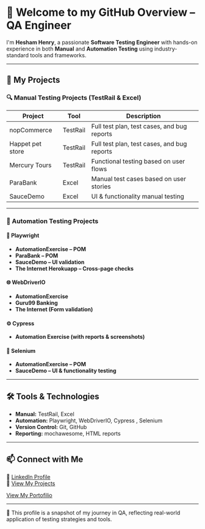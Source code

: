 # 👋 Welcome to my GitHub Overview – QA Engineer

I'm **Hesham Henry**, a passionate **Software Testing Engineer** with hands-on experience in both **Manual** and **Automation Testing** using industry-standard tools and frameworks.

---

## 🧪 My Projects

### 🔍 Manual Testing Projects (TestRail & Excel)
| Project       | Tool      | Description |
|---------------|-----------|-------------|
| nopCommerce   | TestRail  | Full test plan, test cases, and bug reports |
|Happet pet store| TestRail  | Full test plan, test cases, and bug reports |
| Mercury Tours | TestRail  | Functional testing based on user flows |
| ParaBank      | Excel     | Manual test cases based on user stories |
| SauceDemo     | Excel     | UI & functionality manual testing |

---

### 🤖 Automation Testing Projects

#### 🚀 Playwright
- **AutomationExercise – POM**
- **ParaBank – POM**
- **SauceDemo – UI validation**
- **The Internet Herokuapp – Cross-page checks**

#### 🌐 WebDriverIO
- **AutomationExercise**
- **Guru99 Banking**
- **The Internet (Form validation)**

#### ⚙️ Cypress
- **Automation Exercise (with reports & screenshots)**


#### 🧪 Selenium
- **AutomationExercise – POM**
- **SauceDemo – UI & functionality testing**


---

## 🛠️ Tools & Technologies
- **Manual:** TestRail, Excel  
- **Automation:** Playwright, WebDriverIO, Cypress , Selenium
- **Version Control:** Git, GitHub  
- **Reporting:** mochawesome, HTML reports

---

## 📫 Connect with Me
🔗 [LinkedIn Profile](https://www.linkedin.com/in/hesham-henry)  
📁 [View My Projects](https://github.com/HeshamHenry1/Testing-Projects)

[View My Portofilio](https://heshamhenry1.github.io/Myportfolio/)

---

📌 This profile is a snapshot of my journey in QA, reflecting real-world application of testing strategies and tools.

